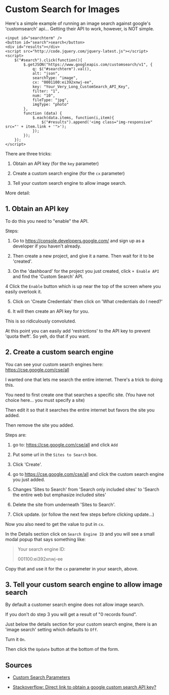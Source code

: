 ﻿# Custom Search for Images


Here's a simple example of running an image search against google's 'customsearch' api... Getting their API to work, however, is NOT simple.

    <input id="searchterm" />
    <button id="search">search</button>
    <div id="results"></div>
    <script src="http://code.jquery.com/jquery-latest.js"></script>
    <script>
        $("#search").click(function(){
            $.getJSON("https://www.googleapis.com/customsearch/v1", {
                q: $("#searchterm").val(),
                alt: "json",
                searchType: "image",
                cx: "0001100:ei392xnwj-ee",
                key: "Your_Very_Long_CustomSearch_API_Key",
                filter: "1",
                num: "10",
                fileType: "jpg",
                imgType: "photo"
            },
            function (data) {
                $.each(data.items, function(i,item){
                    $("#results").append('<img class="img-responsive" src="' + item.link + '">');
                });
            });
        });
    </script>




There are three tricks:

1. Obtain an API key (for the `key` parameter)

2. Create a custom search engine (for the `cx` parameter)

3. Tell your custom search engine to allow image search.

More detail:

## 1. Obtain an API key

To do this you need to "enable" the API.

Steps:

1. Go to <https://console.developers.google.com/> and sign up as a developer if you haven't already.

2. Then create a new project, and give it a name. Then wait for it to be 'created'.

3. On the 'dashboard' for the project you just created, click `+ Enable API` and find the 'Custom Search' API.

4 Click the `Enable` button which is up near the top of the screen where you easily overlook it.

5. Click on 'Create Credentials' then click on 'What credentials do I need?'

6. It will then create an API key for you.

This is so ridiculously convoluted.

At this point you can easily add 'restrictions' to the API key to prevent 'quota theft'. So yeh, do that if you want.


## 2. Create a custom search engine


You can see your custom search engines here: https://cse.google.com/cse/all



I wanted one that lets me search the entire internet. There's a trick to doing this.

You need to first create one that searches a specific site. (You have not choice here... you must specify a site)

Then edit it so that it searches the entire internet but favors the site you added.

Then remove the site you added.


Steps are:

1.  go to: <https://cse.google.com/cse/all>  and click `Add`

2. Put some url in the `Sites to Search` box.

3. Click 'Create'.

4. go to <https://cse.google.com/cse/all>  and click the custom search engine you just added.

5. Changes 'Sites to Search' from 'Search only included sites' to 'Search the entire web but emphasize included sites'

6. Delete the site from underneath 'Sites to Search'.

7. Click update. (or follow the next few steps before clicking update...)


Now you also need to get the value to put in `cx`.

In the Details section click on `Search Engine ID` and you will see a small modal popup that says something like:

> Your search engine ID:
>
> 001100:ei392xnwj-ee

Copy that and use it for the `cx` parameter in your search, above.

## 3. Tell your custom search engine to allow image search

By default a customer search engine does not allow image search.

If you don't do step 3 you will get a result of "0 records found".

Just below the details section for your custom search engine, there is an 'image search' setting which defaults to `Off`.

Turn it `On`.

Then click the `Update` button at the bottom of the form.



## Sources

 * [Custom Search Parameters](https://developers.google.com/apis-explorer/?hl=en_GB#p/customsearch/v1/search.cse.list)

 * [Stackoverflow: Direct link to obtain a google custom search API key?](http://stackoverflow.com/questions/7489862/direct-link-to-obtain-a-google-custom-search-api-key)